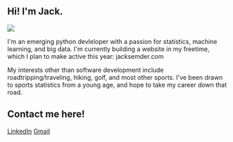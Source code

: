 ## Hi! I'm Jack.

![](https://user-images.githubusercontent.com/38842653/176035983-91865ac5-8c21-4d38-8c27-f99eb7d21c0c.png)

I'm an emerging python devleloper with a passion for statistics, machine learning, and big data. I'm currently building a website in my freetime, which I plan to make active this year: jacksemder.com 

My interests other than software development include roadtripping/traveling, hiking, golf, and most other sports. I've been drawn to sports statistics from a young age, and hope to take my career down that road. 


## Contact me here! 
[LinkedIn](https://www.linkedin.com/in/jacksemder/)
[Gmail](mailto:jacksemder@gmail.com)
